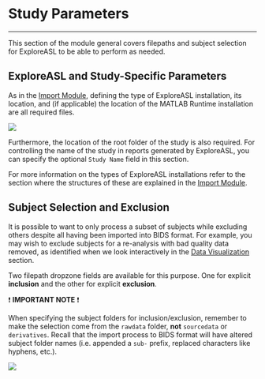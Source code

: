 # Study Parameters

---

This section of the module general covers filepaths and subject selection for ExploreASL to be able to perform as needed.

## ExploreASL and Study-Specific Parameters

As in the [Import Module](../1_Import/1_Defining_Folder_Structure.md), defining the type of ExploreASL installation, its location, and (if applicable) the location of the MATLAB Runtime installation are all required files.

<img src="../../../assets/img/Tutorial/DataPar/1_StudyPars/DataPar_StudyPars_EASLandStudyPars.png">

Furthermore, the location of the root folder of the study is also required. For controlling the name of the study in reports generated by ExploreASL, you can specify the optional `Study Name` field in this section.

For more information on the types of ExploreASL installations refer to the section where the structures of these are explained in the [Import Module](../1_Import/1_Defining_Folder_Structure.md#exploreasl-and-matlab-paths).

## Subject Selection and Exclusion

It is possible to want to only process a subset of subjects while excluding others despite all having been imported into BIDS format. For example, you may wish to exclude subjects for a re-analysis with bad quality data removed, as identified when we look interactively in the [Data Visualization](../5_DataViz/3_Plot_Overview.md) section.

Two filepath dropzone fields are available for this purpose. One for explicit **inclusion** and the other for explicit **exclusion**.

:exclamation: **IMPORTANT NOTE** :exclamation: 

When specifying the subject folders for inclusion/exclusion, remember to make the selection come from the `rawdata` folder, **not** `sourcedata` or `derivatives`. Recall that the import process to BIDS format will have altered subject folder names (i.e. appended a `sub-` prefix, replaced characters like hyphens, etc.). 

<img src="../../../assets/img/Tutorial/DataPar/1_StudyPars/DataPar_StudyPars_InclusionandExclusion.png">